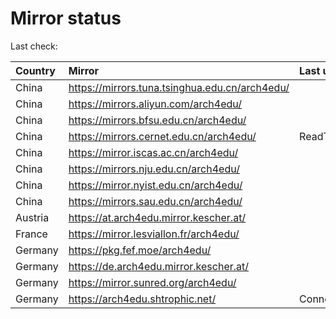 <script src="./time.js"></script>
# Mirror status
Last check: <script type="text/javascript">localize(1753255770.5621781);</script>

|Country|Mirror|Last update|
|:------|:-----|:----------|
|China|https://mirrors.tuna.tsinghua.edu.cn/arch4edu/|<script type="text/javascript">localize(1753210186);</script>|
|China|https://mirrors.aliyun.com/arch4edu/|<script type="text/javascript">localize(1753210186);</script>|
|China|https://mirrors.bfsu.edu.cn/arch4edu/|<script type="text/javascript">localize(1753210186);</script>|
|China|https://mirrors.cernet.edu.cn/arch4edu/|ReadTimeout|
|China|https://mirror.iscas.ac.cn/arch4edu/|<script type="text/javascript">localize(1753210186);</script>|
|China|https://mirrors.nju.edu.cn/arch4edu/|<script type="text/javascript">localize(1753210186);</script>|
|China|https://mirror.nyist.edu.cn/arch4edu/|<script type="text/javascript">localize(1753210186);</script>|
|China|https://mirrors.sau.edu.cn/arch4edu/|<script type="text/javascript">localize(1752994001);</script>|
|Austria|https://at.arch4edu.mirror.kescher.at/|<script type="text/javascript">localize(1753210186);</script>|
|France|https://mirror.lesviallon.fr/arch4edu/|<script type="text/javascript">localize(1753210186);</script>|
|Germany|https://pkg.fef.moe/arch4edu/|<script type="text/javascript">localize(1753210186);</script>|
|Germany|https://de.arch4edu.mirror.kescher.at/|<script type="text/javascript">localize(1753210186);</script>|
|Germany|https://mirror.sunred.org/arch4edu/|<script type="text/javascript">localize(1753210186);</script>|
|Germany|https://arch4edu.shtrophic.net/|ConnectionError|

<script src="./tablefilter/tablefilter.js"></script>
<script src="./table.js"></script>